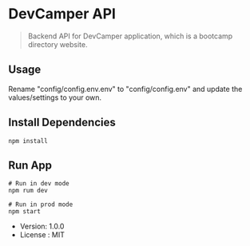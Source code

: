 # DevCamper API

> Backend API for DevCamper application, which is a bootcamp directory website.

## Usage

Rename "config/config.env.env" to "config/config.env" and update the values/settings to your own.

## Install Dependencies

```
npm install
```
## Run App
```
# Run in dev mode
npm rum dev

# Run in prod mode
npm start
```
- Version: 1.0.0
- License : MIT



